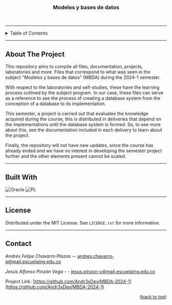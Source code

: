 <a id="readme-top"></a>

<!-- PROJECT LOGO -->
<br />
<div align="center">
  <h3 align="center">Modelos y bases de datos</h3>
  <br>
</div>


---
<!-- TABLE OF CONTENTS -->
<details>
  <summary>Table of Contents</summary>
  <ol>
    <li><a href="#about-the-project">About The Project</a></li>
    <li><a href="#built-with">Built With</a></li>
    <li><a href="#license">License</a></li>
    <li><a href="#contact">Contact</a></li>
  </ol>
</details>


---
<!-- ABOUT THE PROJECT -->
## About The Project

This repository aims to compile all files, documentation, projects, laboratories and more. Files that correspond to what was seen in the subject "Modelos y bases de datos" (MBDA) during the 2024-1 semester.

With respect to the laboratories and self-studies, these have the learning process outlined by the subject program. In our case, these files can serve as a reference to see the process of creating a database system from the conception of a database to its implementation.

This semester, a project is carried out that evaluates the knowledge acquired during the course, this is distributed in deliveries that depend on the implementations until the database system is formed. So, to see more about this, see the documentation included in each delivery to learn about the project.

Finally, the repository will not have new updates, since the course has already ended and we have no interest in developing the semester project further and the other elements present cannot be scaled.

---

## Built With
![Oracle](https://img.shields.io/badge/Oracle-F80000?style=for-the-badge&logo=oracle&logoColor=black) ![PL](https://img.shields.io/badge/PL%2FSQL-FFFFFF?style=for-the-badge&logo=oracle&logoColor=FF0000&labelColor=FFFFFF&color=FF0000)

---
<!-- ----- LICENSE ----- -->
## License

Distributed under the MIT License. See `LICENSE.txt` for more information.

---
<!-- ----- CONTACT ----- -->
## Contact

*Andrés Felipe Chavarro Plazas* -- andres.chavarro-p@mail.escuelaing.edu.co
<br>

*Jesús Alfonso Pinzón Vega* -  - jesus.pinzon-v@mail.escuelaing.edu.co

Project Link: [https://github.com/Andr3xDev/MBDA-2024-1](https://github.com/Andr3xDev/MBDA-2024-1)

<p align="right">(<a href="#readme-top">back to top</a>)<p>